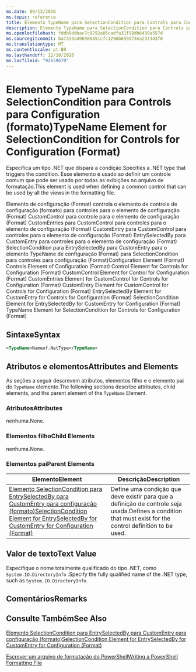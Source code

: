 ```yaml
---
ms.date: 09/13/2016
ms.topic: reference
title: Elemento TypeName para SelectionCondition para Controls para Configuration (formato)
description: Elemento TypeName para SelectionCondition para Controls para Configuration (formato)
ms.openlocfilehash: fddb8ddbac7c9292a05cadfa31f98db6439a557d
ms.sourcegitcommit: ba7315a496986451cfc1296b659d73ea2373d3f0
ms.translationtype: MT
ms.contentlocale: pt-BR
ms.lasthandoff: 12/10/2020
ms.locfileid: "92659670"
---
```

# <a name="typename-element-for-selectioncondition-for-controls-for-configuration-format"></a><span data-ttu-id="df779-103">Elemento TypeName para SelectionCondition para Controls para Configuration (formato)</span><span class="sxs-lookup"><span data-stu-id="df779-103">TypeName Element for SelectionCondition for Controls for Configuration (Format)</span></span>

<span data-ttu-id="df779-104">Especifica um tipo .NET que dispara a condição.</span><span class="sxs-lookup"><span data-stu-id="df779-104">Specifies a .NET type that triggers the condition.</span></span> <span data-ttu-id="df779-105">Esse elemento é usado ao definir um controle comum que pode ser usado por todas as exibições no arquivo de formatação.</span><span class="sxs-lookup"><span data-stu-id="df779-105">This element is used when defining a common control that can be used by all the views in the formatting file.</span></span>

<span data-ttu-id="df779-106">Elemento de configuração (Format) controla o elemento de controle de configuração (formato) para controles para o elemento de configuração (Format) CustomControl para controle para o elemento de configuração (Format) CustomEntries para CustomControl para controles para o elemento de configuração (Format) CustomEntry para CustomControl para controles para o elemento de configuração (Format) EntrySelectedBy para CustomEntry para controles para o elemento de configuração (Format) SelectionCondition para EntrySelectedBy para CustomEntry para o elemento TypeName de configuração (Format) para SelectionCondition para controles para configuração (Format)</span><span class="sxs-lookup"><span data-stu-id="df779-106">Configuration Element (Format) Controls Element of Configuration (Format) Control Element for Controls for Configuration (Format) CustomControl Element for Control for Configuration (Format) CustomEntries Element for CustomControl for Controls for Configuration (Format) CustomEntry Element for CustomControl for Controls for Configuration (Format) EntrySelectedBy Element for CustomEntry for Controls for Configuration (Format) SelectionCondition Element for EntrySelectedBy for CustomEntry for Configuration (Format) TypeName Element for SelectionCondition for Controls for Configuration (Format)</span></span>

## <a name="syntax"></a><span data-ttu-id="df779-107">Sintaxe</span><span class="sxs-lookup"><span data-stu-id="df779-107">Syntax</span></span>

```xml
<TypeName>Nameof.NetType</TypeName>

```

## <a name="attributes-and-elements"></a><span data-ttu-id="df779-108">Atributos e elementos</span><span class="sxs-lookup"><span data-stu-id="df779-108">Attributes and Elements</span></span>

<span data-ttu-id="df779-109">As seções a seguir descrevem atributos, elementos filho e o elemento pai do `TypeName` elemento.</span><span class="sxs-lookup"><span data-stu-id="df779-109">The following sections describe attributes, child elements, and the parent element of the `TypeName` Element.</span></span>

### <a name="attributes"></a><span data-ttu-id="df779-110">Atributos</span><span class="sxs-lookup"><span data-stu-id="df779-110">Attributes</span></span>

<span data-ttu-id="df779-111">nenhuma.</span><span class="sxs-lookup"><span data-stu-id="df779-111">None.</span></span>

### <a name="child-elements"></a><span data-ttu-id="df779-112">Elementos filho</span><span class="sxs-lookup"><span data-stu-id="df779-112">Child Elements</span></span>

<span data-ttu-id="df779-113">nenhuma.</span><span class="sxs-lookup"><span data-stu-id="df779-113">None.</span></span>

### <a name="parent-elements"></a><span data-ttu-id="df779-114">Elementos pai</span><span class="sxs-lookup"><span data-stu-id="df779-114">Parent Elements</span></span>

|<span data-ttu-id="df779-115">Elemento</span><span class="sxs-lookup"><span data-stu-id="df779-115">Element</span></span>|<span data-ttu-id="df779-116">Descrição</span><span class="sxs-lookup"><span data-stu-id="df779-116">Description</span></span>|
|-------------|-----------------|
|[<span data-ttu-id="df779-117">Elemento SelectionCondition para EntrySelectedBy para CustomEntry para configuração (formato)</span><span class="sxs-lookup"><span data-stu-id="df779-117">SelectionCondition Element for EntrySelectedBy for CustomEntry for Configuration (Format)</span></span>](./selectioncondition-element-for-entryselectedby-for-controls-for-configuration-format.md)|<span data-ttu-id="df779-118">Define uma condição que deve existir para que a definição de controle seja usada.</span><span class="sxs-lookup"><span data-stu-id="df779-118">Defines a condition that must exist for the control definition to be used.</span></span>|

## <a name="text-value"></a><span data-ttu-id="df779-119">Valor de texto</span><span class="sxs-lookup"><span data-stu-id="df779-119">Text Value</span></span>

<span data-ttu-id="df779-120">Especifique o nome totalmente qualificado do tipo .NET, como `System.IO.DirectoryInfo` .</span><span class="sxs-lookup"><span data-stu-id="df779-120">Specify the fully qualified name of the .NET type, such as `System.IO.DirectoryInfo`.</span></span>

## <a name="remarks"></a><span data-ttu-id="df779-121">Comentários</span><span class="sxs-lookup"><span data-stu-id="df779-121">Remarks</span></span>

## <a name="see-also"></a><span data-ttu-id="df779-122">Consulte Também</span><span class="sxs-lookup"><span data-stu-id="df779-122">See Also</span></span>

[<span data-ttu-id="df779-123">Elemento SelectionCondition para EntrySelectedBy para CustomEntry para configuração (formato)</span><span class="sxs-lookup"><span data-stu-id="df779-123">SelectionCondition Element for EntrySelectedBy for CustomEntry for Configuration (Format)</span></span>](./selectioncondition-element-for-entryselectedby-for-controls-for-configuration-format.md)

[<span data-ttu-id="df779-124">Escrever um arquivo de formatação do PowerShell</span><span class="sxs-lookup"><span data-stu-id="df779-124">Writing a PowerShell Formatting File</span></span>](./writing-a-powershell-formatting-file.md)
